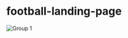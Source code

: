 # football-landing-page

![Group 1](https://github.com/faisalmh4045/football-landing-page/assets/64207960/647665b9-8f1f-4be4-b99a-4bec46ce9093)
